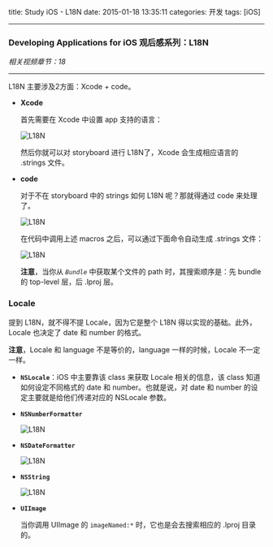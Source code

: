 title: Study iOS - L18N
date: 2015-01-18 13:35:11
categories: 开发
tags: [iOS]

---

### Developing Applications for iOS 观后感系列：L18N

*相关视频章节：18*

<!--more-->

---

L18N 主要涉及2方面：Xcode + code。

* **Xcode**

	首先需要在 Xcode 中设置 app 支持的语言：

	![L18N](/img/Study_iOS_L18N/18.1.L18N.png)

	然后你就可以对 storyboard 进行 L18N了，Xcode 会生成相应语言的 .strings 文件。

* **code**

	对于不在 storyboard 中的 strings 如何 L18N 呢？那就得通过 code 来处理了。

	![L18N](/img/Study_iOS_L18N/18.2.L18N.png)

	在代码中调用上述 macros 之后，可以通过下面命令自动生成 .strings 文件：

	![L18N](/img/Study_iOS_L18N/18.3.L18N.png)

	**注意**，当你从 *`Bundle`* 中获取某个文件的 path 时，其搜索顺序是：先 bundle 的 top-level 层，后 .lproj 层。

### Locale

提到 L18N，就不得不提 Locale，因为它是整个 L18N 得以实现的基础。此外，Locale 也决定了 date 和 number 的格式。

**注意**，Locale 和 language 不是等价的，language 一样的时候，Locale 不一定一样。

* **`NSLocale`**：iOS 中主要靠该 class 来获取 Locale 相关的信息，该 class 知道如何设定不同格式的 date 和 number。也就是说，对 date 和 number 的设定主要就是给他们传递对应的 NSLocale 参数。

* **`NSNumberFormatter`**

	![L18N](/img/Study_iOS_L18N/18.6.L18N.NSNumberFormatter.png)
	
* **`NSDateFormatter`**

	![L18N](/img/Study_iOS_L18N/18.7.L18N.NSDateFormatter.png)
		
* **`NSString`**

	![L18N](/img/Study_iOS_L18N/18.8.L18N.NSString.png)
	
* **`UIImage`**

	当你调用 UIImage 的 `imageNamed:*` 时，它也是会去搜索相应的 .lproj 目录的。
